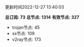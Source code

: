 更新时间2022-12-27 13:40:03

**总订阅: 73**
**总节点: 1314**
**有效节点: 327**
- trojan节点: 45
- ss节点: 109
- v2ray节点: 173
